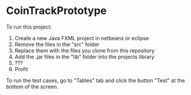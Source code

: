 # CoinTrackPrototype
 
To run this project:

1) Create a new Java FXML project in netbeans or eclipse
2) Remove the files in the "src" folder
3) Replace them with the files you clone from this repository
4) Add the .jar files in the "lib" folder into the projects library
5) ???
6) Profit


To run the test cases, go to "Tables" tab and click the button "Test" at the bottom of the screen.
